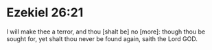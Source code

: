 # Ezekiel 26:21

I will make thee a terror, and thou [shalt be] no [more]: though thou be sought for, yet shalt thou never be found again, saith the Lord GOD.